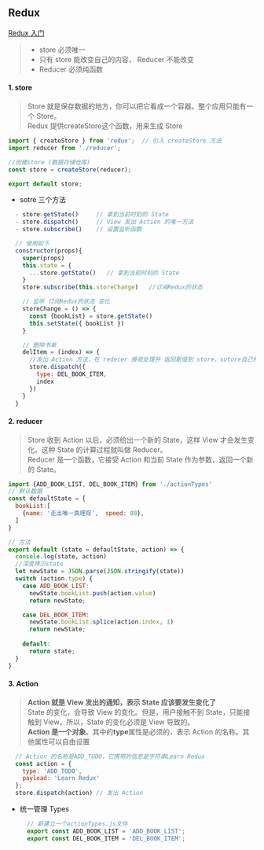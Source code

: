 ## Redux
[Redux 入门](http://www.ruanyifeng.com/blog/2016/09/redux_tutorial_part_one_basic_usages.html)  
> - store 必须唯一    
> - 只有 store 能改变自己的内容， Reducer 不能改变    
> - Reducer 必须纯函数    

#### 1. store
> Store 就是保存数据的地方，你可以把它看成一个容器。整个应用只能有一个 Store。  
> Redux 提供createStore这个函数，用来生成 Store  

```js
import { createStore } from 'redux';  // 引入 createStore 方法
import reducer from './reducer';

//创建store (数据存储仓库)
const store = createStore(reducer);

export default store;
```

- sotre 三个方法
```js
  - store.getState()     // 拿到当前时刻的 State
  - store.dispatch()     // View 发出 Action 的唯一方法
  - store.subscribe()    // 设置监听函数

  // 使用如下
  constructor(props){
    super(props)
    this.state = {
      ...store.getState()   // 拿到当前时刻的 State
    }
    store.subscribe(this.storeChange)   //订阅Redux的状态

    // 监听 订阅Redux的状态 变化
    storeChange = () => {
      const {bookList} = store.getState()
      this.setState({ bookList })
    }

    // 删除书单
    delItem = (index) => {
      //发出 Action 方法，在 redecer 接收处理并 返回新值到 store，sotore自己修改state
      store.dispatch({
        type: DEL_BOOK_ITEM,
        index
      })
    }
  }
```
#### 2. reducer
> Store 收到 Action 以后，必须给出一个新的 State，这样 View 才会发生变化。这种 State 的计算过程就叫做 Reducer。     
> Reducer 是一个函数，它接受 Action 和当前 State 作为参数，返回一个新的 State。   

```js
import {ADD_BOOK_LIST, DEL_BOOK_ITEM} from './actionTypes'
// 默认数据
const defaultState = {
  bookList:[
    {name: '走出唯一真理观',  speed: 88},
  ]
}    

// 方法
export default (state = defaultState, action) => {
  console.log(state, action)
  //深度拷贝state
  let newState = JSON.parse(JSON.stringify(state)) 
  switch (action.type) {
    case ADD_BOOK_LIST:
      newState.bookList.push(action.value)
      return newState;

    case DEL_BOOK_ITEM:
      newState.bookList.splice(action.index, 1)  
      return newState;
      
    default: 
      return state;
  }
}
```
#### 3. Action
> **Action 就是 View 发出的通知，表示 State 应该要发生变化了**  
> State 的变化，会导致 View 的变化。但是，用户接触不到 State，只能接触到 View。所以，State 的变化必须是 View 导致的。  
> **Action 是一个对象**。其中的**type**属性是必须的，表示 Action 的名称。其他属性可以自由设置  

```js
  // Action 的名称是ADD_TODO，它携带的信息是字符串Learn Redux
  const action = {
    type: 'ADD_TODO',
    payload: 'Learn Redux'
  };
  store.dispatch(action) // 发出 Action
```

- 统一管理 Types
  ```js
    // 新建立一个actionTypes.js文件
    export const ADD_BOOK_LIST = 'ADD_BOOK_LIST';
    export const DEL_BOOK_ITEM = 'DEL_BOOK_ITEM';

  ```